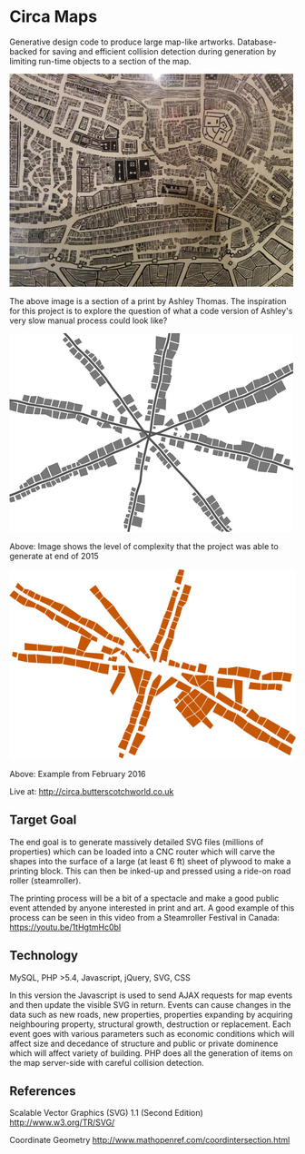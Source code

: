 
# Circa Maps

Generative design code to produce large map-like artworks. Database-backed for saving and efficient collision detection during generation by limiting run-time objects to a section of the map. 


![Photographed segment of a print by Ashley Thomas](/docs/Segment-of-AT-Print.jpg)

The above image is a section of a print by Ashley Thomas. The inspiration for this project is to explore the question of what a code version of Ashley's very slow manual process could look like? 


![Screenshot of Circa at end of 2015](/docs/screenshot-2015.jpg)

Above: Image shows the level of complexity that the project was able to generate at end of 2015


![Example from February 2016](/docs/2016-02-20-Fourth-Map.jpg)

Above: Example from February 2016

Live at: http://circa.butterscotchworld.co.uk



## Target Goal

The end goal is to generate massively detailed SVG files (millions of properties) which can be loaded into a CNC router which will carve the shapes into the surface of a large (at least 6 ft) sheet of plywood to make a printing block. This can then be inked-up and pressed using a ride-on road roller (steamroller). 

The printing process will be a bit of a spectacle and make a good public event attended by anyone interested in print and art. A good example of this process can be seen in this video from a Steamroller Festival in Canada: https://youtu.be/1tHgtmHc0bI 



## Technology 

MySQL, PHP >5.4, Javascript, jQuery, SVG, CSS

In this version the Javascript is used to send AJAX requests for map events and then update the visible SVG in return. Events can cause changes in the data such as new roads, new properties, properties expanding by acquiring neighbouring property, structural growth, destruction or replacement. Each event goes with various parameters such as economic conditions which will affect size and decedance of structure and public or private dominence which will affect variety of building. PHP does all the generation of items on the map server-side with careful collision detection. 



## References

Scalable Vector Graphics (SVG) 1.1 (Second Edition) http://www.w3.org/TR/SVG/

Coordinate Geometry http://www.mathopenref.com/coordintersection.html 
